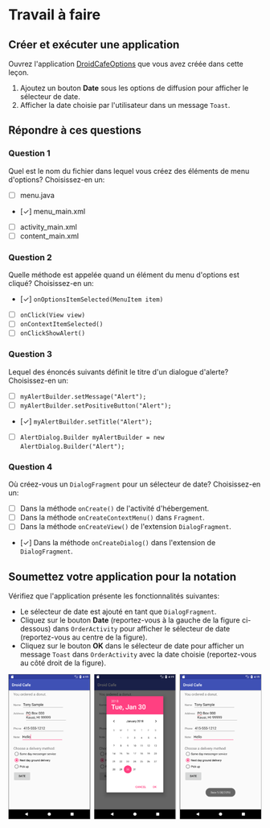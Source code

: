 # Travail à faire

## Créer et exécuter une application

Ouvrez l'application [DroidCafeOptions](https://github.com/khammami/android-fundamentals-exycodelabs/tree/master/DroidCafeOptions) que vous avez créée dans cette leçon.

1. Ajoutez un bouton **Date** sous les options de diffusion pour afficher le sélecteur de date.
2. Afficher la date choisie par l'utilisateur dans un message `Toast`.

## Répondre à ces questions

### **Question 1**

Quel est le nom du fichier dans lequel vous créez des éléments de menu d'options? Choisissez-en un:

- [ ] menu.java
- [✓] menu_main.xml
- [ ] activity_main.xml
- [ ] content_main.xml

### **Question 2**

Quelle méthode est appelée quand un élément du menu d'options est cliqué? Choisissez-en un:

- [✓] `onOptionsItemSelected(MenuItem item)`
- [ ] `onClick(View view)`
- [ ] `onContextItemSelected()`
- [ ] `onClickShowAlert()`

### **Question 3**

Lequel des énoncés suivants définit le titre d'un dialogue d'alerte? Choisissez-en un:

- [ ] `myAlertBuilder.setMessage("Alert");`
- [ ] `myAlertBuilder.setPositiveButton("Alert");`
- [✓] `myAlertBuilder.setTitle("Alert");`
- [ ] `AlertDialog.Builder myAlertBuilder = new AlertDialog.Builder("Alert");`

### **Question 4**

Où créez-vous un `DialogFragment` pour un sélecteur de date? Choisissez-en un:

- [ ] Dans la méthode `onCreate()` de l'activité d'hébergement.
- [ ] Dans la méthode `onCreateContextMenu()` dans `Fragment`.
- [ ] Dans la méthode `onCreateView()` de l'extension `DialogFragment`.
- [✓] Dans la méthode `onCreateDialog()` dans l'extension de `DialogFragment`.

## Soumettez votre application pour la notation

Vérifiez que l'application présente les fonctionnalités suivantes:

* Le sélecteur de date est ajouté en tant que `DialogFragment`.
* Cliquez sur le bouton **Date** (reportez-vous à la gauche de la figure ci-dessous) dans `OrderActivity` pour afficher le sélecteur de date (reportez-vous au centre de la figure).
* Cliquez sur le bouton **OK** dans le sélecteur de date pour afficher un message `Toast` dans `OrderActivity` avec la date choisie (reportez-vous au côté droit de la figure).

![screenshot](./images/screenshot.png)
